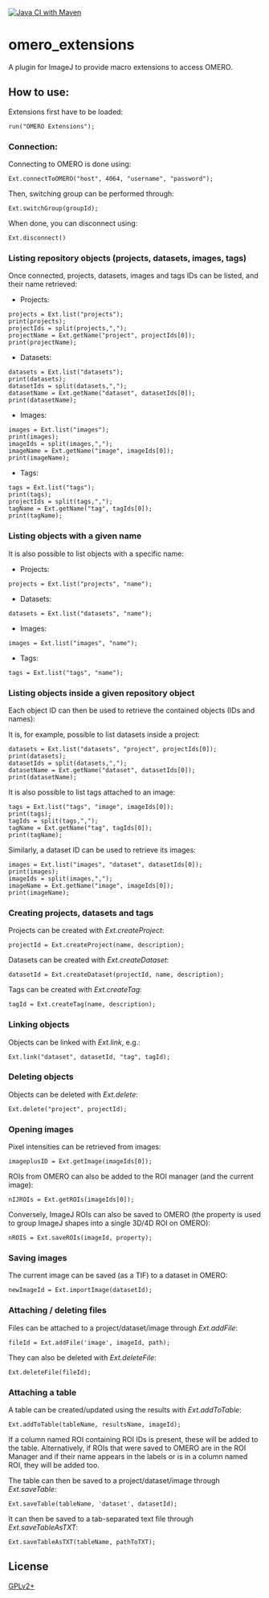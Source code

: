 [![Java CI with Maven](https://github.com/GReD-Clermont/imagej_omero_extensions/actions/workflows/maven.yml/badge.svg)](https://github.com/GReD-Clermont/imagej_omero_extensions/actions/workflows/maven.yml)

# omero_extensions

A plugin for ImageJ to provide macro extensions to access OMERO.

## How to use:

Extensions first have to be loaded:

```
run("OMERO Extensions");
```

### Connection:

Connecting to OMERO is done using:

```
Ext.connectToOMERO("host", 4064, "username", "password");
```

Then, switching group can be performed through:

```
Ext.switchGroup(groupId);
```

When done, you can disconnect using:
```
Ext.disconnect()
```

### Listing repository objects (projects, datasets, images, tags)

Once connected, projects, datasets, images and tags IDs can be listed, and their name retrieved:

* Projects:

```
projects = Ext.list("projects");
print(projects);
projectIds = split(projects,",");
projectName = Ext.getName("project", projectIds[0]);
print(projectName);
```

* Datasets:

```
datasets = Ext.list("datasets");
print(datasets);
datasetIds = split(datasets,",");
datasetName = Ext.getName("dataset", datasetIds[0]);
print(datasetName);
```

* Images:

```
images = Ext.list("images");
print(images);
imageIds = split(images,",");
imageName = Ext.getName("image", imageIds[0]);
print(imageName);
```

* Tags:

```
tags = Ext.list("tags");
print(tags);
projectIds = split(tags,",");
tagName = Ext.getName("tag", tagIds[0]);
print(tagName);
```

### Listing objects with a given name

It is also possible to list objects with a specific name:

* Projects:

```
projects = Ext.list("projects", "name");
```

* Datasets:

```
datasets = Ext.list("datasets", "name");
```

* Images:

```
images = Ext.list("images", "name");
```

* Tags:

```
tags = Ext.list("tags", "name");
```

### Listing objects inside a given repository object

Each object ID can then be used to retrieve the contained objects (IDs and names):

It is, for example, possible to list datasets inside a project:

```
datasets = Ext.list("datasets", "project", projectIds[0]);
print(datasets);
datasetIds = split(datasets,",");
datasetName = Ext.getName("dataset", datasetIds[0]);
print(datasetName);
```

It is also possible to list tags attached to an image:

```
tags = Ext.list("tags", "image", imageIds[0]);
print(tags);
tagIds = split(tags,",");
tagName = Ext.getName("tag", tagIds[0]);
print(tagName);
```

Similarly, a dataset ID can be used to retrieve its images:

```
images = Ext.list("images", "dataset", datasetIds[0]);
print(images);
imageIds = split(images,",");
imageName = Ext.getName("image", imageIds[0]);
print(imageName);
```

### Creating projects, datasets and tags

Projects can be created with *Ext.createProject*:

```
projectId = Ext.createProject(name, description);
```

Datasets can be created with *Ext.createDataset*:

```
datasetId = Ext.createDataset(projectId, name, description);
```

Tags can be created with *Ext.createTag*:

```
tagId = Ext.createTag(name, description);
```

### Linking objects

Objects can be linked with *Ext.link*, e.g.:

```
Ext.link("dataset", datasetId, "tag", tagId);
```

### Deleting objects

Objects can be deleted with *Ext.delete*:

```
Ext.delete("project", projectId);
```

### Opening images

Pixel intensities can be retrieved from images:

```
imageplusID = Ext.getImage(imageIds[0]);
```

ROIs from OMERO can also be added to the ROI manager (and the current image):

```
nIJROIs = Ext.getROIs(imageIds[0]);
```

Conversely, ImageJ ROIs can also be saved to OMERO (the property is used to group ImageJ shapes into a single 3D/4D ROI
on OMERO):

```
nROIS = Ext.saveROIs(imageId, property);
```

### Saving images

The current image can be saved (as a TIF) to a dataset in OMERO:
```
newImageId = Ext.importImage(datasetId);
```

### Attaching / deleting files

Files can be attached to a project/dataset/image through *Ext.addFile*:
```
fileId = Ext.addFile('image', imageId, path);
```

They can also be deleted with *Ext.deleteFile*:
```
Ext.deleteFile(fileId);
```

### Attaching a table

A table can be created/updated using the results with *Ext.addToTable*:
```
Ext.addToTable(tableName, resultsName, imageId);
```
If a column named ROI containing ROI IDs is present, these will be added to the table.
Alternatively, if ROIs that were saved to OMERO are in the ROI Manager 
and if their name appears in the labels or is in a column named ROI, they will be added too.

The table can then be saved to a project/dataset/image through *Ext.saveTable*:
```
Ext.saveTable(tableName, 'dataset', datasetId);

```

It can then be saved to a tab-separated text file through *Ext.saveTableAsTXT*:
```
Ext.saveTableAsTXT(tableName, pathToTXT);

```

## License

[GPLv2+](https://choosealicense.com/licenses/gpl-2.0/)